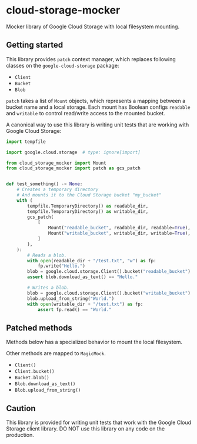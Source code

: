 # cloud-storage-mocker

Mocker library of Google Cloud Storage with local filesystem mounting.


## Getting started

This library provides `patch` context manager, which replaces following classes on the
`google-cloud-storage` package:

- `Client`
- `Bucket`
- `Blob`

`patch` takes a list of `Mount` objects, which represents a mapping between a bucket
name and a local storage.
Each mount has Boolean configs `readable` and `writable` to control read/write access
to the mounted bucket.

A canonical way to use this library is writing unit tests that are working with Google
Cloud Storage:

```python
import tempfile

import google.cloud.storage  # type: ignore[import]

from cloud_storage_mocker import Mount
from cloud_storage_mocker import patch as gcs_patch


def test_something() -> None:
    # Creates a temporary directory
    # And mounts it to the Cloud Storage bucket "my_bucket"
    with (
        tempfile.TemporaryDirectory() as readable_dir,
        tempfile.TemporaryDirectory() as writable_dir,
        gcs_patch(
            [
                Mount("readable_bucket", readable_dir, readable=True),
                Mount("writable_bucket", writable_dir, writable=True),
            ]
        ),
    ):
        # Reads a blob.
        with open(readable_dir + "/test.txt", "w") as fp:
            fp.write("Hello.")
        blob = google.cloud.storage.Client().bucket("readable_bucket").blob("test.txt")
        assert blob.download_as_text() == "Hello."

        # Writes a blob.
        blob = google.cloud.storage.Client().bucket("writable_bucket").blob("test.txt")
        blob.upload_from_string("World.")
        with open(writable_dir + "/test.txt") as fp:
            assert fp.read() == "World."
```


## Patched methods

Methods below has a specialized behavior to mount the local filesystem.

Other methods are mapped to `MagicMock`.

- `Client()`
- `Client.bucket()`
- `Bucket.blob()`
- `Blob.download_as_text()`
- `Blob.upload_from_string()`


## Caution

This library is provided for writing unit tests that work with the Google Cloud Storage
client library. DO NOT use this library on any code on the production.
